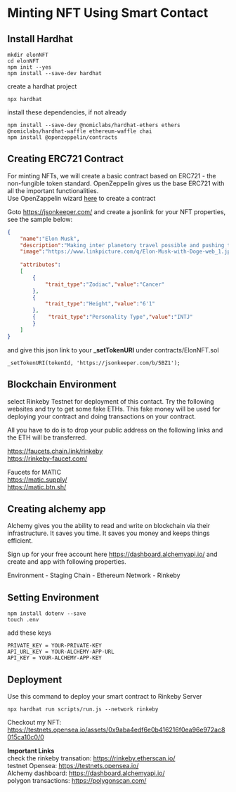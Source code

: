 # **Minting NFT Using Smart Contact**

## Install Hardhat
```shell
mkdir elonNFT
cd elonNFT
npm init --yes 
npm install --save-dev hardhat
```

create a hardhat project
```
npx hardhat
```
install these dependencies, if not already
```
npm install --save-dev @nomiclabs/hardhat-ethers ethers @nomiclabs/hardhat-waffle ethereum-waffle chai
npm install @openzeppelin/contracts
```

## Creating ERC721 Contract
For minting NFTs, we will create a basic contract based on ERC721 - the non-fungible token standard. OpenZeppelin gives us the base ERC721 with all the important functionalities.   
Use OpenZappelin wizard [here](https://docs.openzeppelin.com/contracts/4.x/wizard) to create a contract

Goto https://jsonkeeper.com/ and create a jsonlink for your NFT properties, see the sample below:
```json
{    
    "name":"Elon Musk",
    "description":"Making inter planetory travel possible and pushing the boundaries for mankind.",
    "image":"https://www.linkpicture.com/q/Elon-Musk-with-Doge-web_1.jpg",
 
    "attributes":
    [
        {
            "trait_type":"Zodiac","value":"Cancer"
        },
        {
            "trait_type":"Height","value":"6'1"
        },
        {    "trait_type":"Personality Type","value":"INTJ"
        }
    ]
}
```
and give this json link to your **_setTokenURI** under contracts/ElonNFT.sol
```JS
_setTokenURI(tokenId, 'https://jsonkeeper.com/b/5BZ1');
```

## Blockchain Environment

select Rinkeby Testnet for deployment of this contact. Try the following websites and try to get some fake ETHs. This fake money will be used for deploying your contract and doing transactions on your contract.

All you have to do is to drop your public address on the following links and the ETH will be transferred.

https://faucets.chain.link/rinkeby  
https://rinkeby-faucet.com/


Faucets for MATIC  
https://matic.supply/  
https://matic.btn.sh/ 

## Creating alchemy app
Alchemy gives you the ability to read and write on blockchain via their infrastructure. It saves you time. It saves you money and keeps things efficient. 

Sign up for your free account here https://dashboard.alchemyapi.io/ and create and app with following properties. 

Environment - Staging
Chain - Ethereum
Network - Rinkeby

## Setting Environment
```
npm install dotenv --save
touch .env
```
add these keys  

```
PRIVATE_KEY = YOUR-PRIVATE-KEY
API_URL_KEY = YOUR-ALCHEMY-APP-URL
API_KEY = YOUR-ALCHEMY-APP-KEY
```

## Deployment
Use this command to deploy your smart contract to Rinkeby Server
```
npx hardhat run scripts/run.js --network rinkeby
```

Checkout my NFT: https://testnets.opensea.io/assets/0x9aba4edf6e0b416216f0ea96e972ac8015ca10c0/0

**Important Links**  
check the rinkeby transation: https://rinkeby.etherscan.io/  
testnet Opensea: https://testnets.opensea.io/  
Alchemy dashboard: https://dashboard.alchemyapi.io/  
polygon transactions: https://polygonscan.com/

